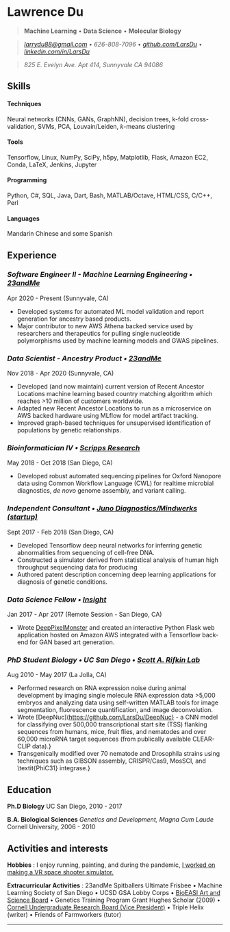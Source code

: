 Lawrence Du
=========================

> **Machine Learning** • **Data Science** • **Molecular Biology**

> *[larrydu88@gmail.com](mailto:larrydu88@gmail.com)* • *626-808-7096* • *[github.com/LarsDu](http://github.com/LarsDu)* • *[linkedin.com/in/LarsDu](http://linkedin.com/in/LarsDu)*

>  *825 E. Evelyn Ave. Apt 414, Sunnyvale CA 94086*


Skills
--------------------
#### Techniques
Neural networks (CNNs, GANs, GraphNN), decision trees, k-fold cross-validation, SVMs, PCA, Louvain/Leiden, *k*-means clustering

#### Tools
Tensorflow, Linux, NumPy, SciPy, h5py, Matplotlib, Flask, Amazon EC2, Conda, LaTeX, Jenkins, Jupyter

#### Programming
Python, C\#, SQL, Java, Dart, Bash, MATLAB/Octave, HTML/CSS, C/C++, Perl

#### Languages
Mandarin Chinese and some Spanish


Experience
--------------------

### *Software Engineer II - Machine Learning Engineering • [23andMe](https://www.linkedin.com/company/23andme/mycompany/)*

Apr 2020 - Present (Sunnyvale, CA)

 * Developed systems for automated ML model validation and report generation for ancestry based products.
 * Major contributor to new AWS Athena backed service used by researchers and therapeutics for pulling single nucleotide polymorphisms used by machine learning models and GWAS pipelines.
       
### *Data Scientist - Ancestry Product • [23andMe](https://www.linkedin.com/company/23andme/mycompany/)*

Nov 2018 - Apr 2020 (Sunnyvale, CA)

 * Developed (and now maintain) current version of Recent Ancestor Locations machine learning based country matching algorithm which reaches >10 million of customers worldwide.
 * Adapted new Recent Ancestor Locations to run as a microservice on AWS backed hardware using MLflow for model artifact tracking.
 * Improved graph-based techniques for unsupervised identification of populations by genetic relationships.

### *Bioinformatician IV • [Scripps Research](https://www.scripps.edu/science-and-medicine/cores-and-services/bioinformatics-core/index.html)*

May 2018 - Oct 2018 (San Diego, CA)

 * Developed robust automated sequencing pipelines for Oxford Nanopore data using Common Workflow Language (CWL) for realtime microbial diagnostics, *de novo* genome assembly, and variant calling.

### *Independent Consultant • [Juno Diagnostics/Mindwerks (startup)](https://www.linkedin.com/company/juno-diagnostics/)*

Sept 2017 - Feb 2018 (San Diego, CA)

 * Developed Tensorflow deep neural networks for inferring genetic abnormalities from sequencing of cell-free DNA.
 * Constructed a simulator derived from statistical analysis of human high throughput sequencing data for producing 
 * Authored patent description concerning deep learning applications for diagnosis of genetic conditions.

### *Data Science Fellow • [Insight](https://insightfellows.com/data-science)*

Jan 2017 - Apr 2017 (Remote Session - San Diego, CA)

 * Wrote [DeepPixelMonster](https://github.com/LarsDu/DeepPixelMonster) and created an interactive Python Flask web application hosted on Amazon AWS integrated with a Tensorflow back-end for GAN based art generation.


### *PhD Student Biology • UC San Diego • [Scott A. Rifkin Lab](http://labs.biology.ucsd.edu/rifkin/)*

Aug 2010 - May 2017 (La Jolla, CA)

 * Performed research on RNA expression noise during animal development by imaging single molecule RNA expression data >5,000 embryos and analyzing data using self-written MATLAB tools for image segmentation, fluorescence quantification, and image deconvolution.
 * Wrote [DeepNuc](https://github.com/LarsDu/DeepNuc} - a CNN model for classifying over 500,000 transcriptional start site (TSS) flanking sequences from humans, mice, fruit flies, and nematodes and over 60,000 microRNA target sequences (from publically available CLEAR-CLIP data).}
 * Transgenically modified over 70 nematode and Drosophila strains using techniques such as GIBSON assembly, CRISPR/Cas9, MosSCI, and \textit{PhiC31} integrase.}    


Education
---------

**Ph.D Biology**
UC San Diego, 2010 - 2017  


**B.A. Biological Sciences** *Genetics and Development, Magna Cum Laude*
Cornell University, 2006 - 2010  



Activities and interests
------------------------
 
**Hobbies**
:   I enjoy running, painting, and during the pandemic, [I worked on making a VR space shooter simulator.](https://www.youtube.com/watch?v=doYKLAeZUbM&t=37s)


**Extracurricular Activities**
:   23andMe Spitballers Ultimate Frisbee • Machine Learning Society of San Diego • UCSD GSA Lobby Corps • [BioEASI Art and Science Board](https://bioeasi.ucsd.edu/) • Genetics Training Program Grant Hughes Scholar (2009) •  [Cornell Undergraduate Research Board (Vice President)](https://www.cornellcurb.com/) • Triple Helix (writer) • Friends of Farmworkers (tutor)

----

